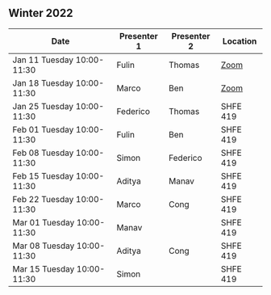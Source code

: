 ## Winter 2022

| Date                       | Presenter 1     | Presenter 2 | Location |
|----------------------------|-----------------|-------------|----------|
| Jan 11 Tuesday 10:00-11:30 | Fulin           | Thomas      | [Zoom](https://uchicago.zoom.us/j/97075613868?pwd=N3d1blZiNU14M0djQWlaSHVmelF5QT09) |
| Jan 18 Tuesday 10:00-11:30 | Marco           | Ben         | [Zoom](https://uchicago.zoom.us/j/97075613868?pwd=N3d1blZiNU14M0djQWlaSHVmelF5QT09) |
| Jan 25 Tuesday 10:00-11:30 | Federico        | Thomas      | SHFE 419 |
| Feb 01 Tuesday 10:00-11:30 | Fulin           | Ben         | SHFE 419 |
| Feb 08 Tuesday 10:00-11:30 | Simon           | Federico    | SHFE 419 |
| Feb 15 Tuesday 10:00-11:30 | Aditya          | Manav       | SHFE 419 |
| Feb 22 Tuesday 10:00-11:30 | Marco           | Cong        | SHFE 419 |
| Mar 01 Tuesday 10:00-11:30 | Manav           |             | SHFE 419 |
| Mar 08 Tuesday 10:00-11:30 | Aditya          | Cong        | SHFE 419 |
| Mar 15 Tuesday 10:00-11:30 | Simon           |             | SHFE 419 |

